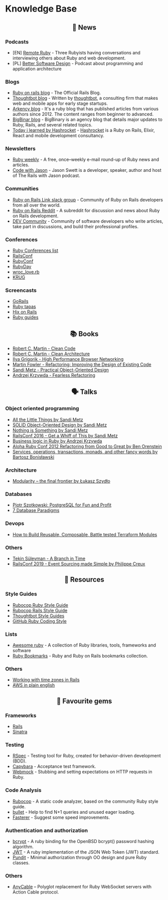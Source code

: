 # Knowledge Base

<span align="center">

## :newspaper: News 
</span>

### Podcasts 
* [EN] [Remote Ruby](https://remoteruby.transistor.fm) - Three Rubyists having conversations and interviewing others about Ruby and web development.
* [PL] [Better Software Design](https://bettersoftwaredesign.pl) - Podcast about programming and application architecture 

### Blogs
* [Ruby on rails blog](https://weblog.rubyonrails.org) - The Official Rails Blog.
* [Thoughtbot blog](https://thoughtbot.com/blog) - Written by [thoughtbot](https://thoughtbot.com), a consulting firm that makes web and mobile apps for early stage startups.
* [Arkency blog](https://blog.arkency.com) - It's a ruby blog that has published articles from various authors since 2012. The content ranges from beginner to advanced.
* [BigBinar blog](https://blog.bigbinary.com) - BigBinary is an agency blog that details major updates to Ruby, Rails, and several related topics.
* [Today i learned by Hashrocket](https://til.hashrocket.com/ruby) - [Hashrocket](https://hashrocket.com) is a Ruby on Rails, Elixir, React and mobile development consultancy.

### Newsletters
* [Ruby weekly](https://rubyweekly.com) - A free, once–weekly e-mail round-up of Ruby news and articles.
* [Code with Jason](https://www.codewithjason.co/) - Jason Swett is a developer, speaker, author and host of The Rails with Jason podcast.

### Communities
* [Ruby on Rails Link slack group](http://rubyonrails-link.slack.com) - Community of Ruby on Rails developers from all over the world.
* [Ruby on Rails Reddit](https://www.reddit.com/r/rails/) - A subreddit for discussion and news about Ruby on Rails development.
* [DEV Community](https://dev.to/t/ruby) - Community of software developers who write articles, take part in discussions, and build their professional profiles.

### Conferences
* [Ruby Conferences list](https://rubyconferences.org)
* [RailsConf](https://railsconf.com)
* [RubyConf](http://rubyconf.org)
* [RubyDay](http://rubyday.it)
* [wroc_love.rb](https://wrocloverb.com)
* [KRUG](https://krug.org.pl)

### Screencasts
* [GoRails](https://gorails.com/series)
* [Ruby tapas](https://www.rubytapas.com)
* [Hix on Rails](https://hixonrails.com/ruby-on-rails-tutorials/)
* [Ruby guides](https://www.rubyguides.com)

<span align="center">
  
## :books: Books
</span>

* [Robert C. Martin - Clean Code](https://www.amazon.com/Clean-Code-Handbook-Software-Craftsmanship/dp/0132350882)
* [Robert C. Martin - Clean Architecture](https://www.amazon.com/Clean-Architecture-Craftsmans-Software-Structure/dp/0134494164)
* [Ilya Grigorik - High Performance Browser Networking](https://s3-us-west-2.amazonaws.com/secure.notion-static.com/20681c18-6a9e-4dea-925b-f3196e502555/nse-3143984818795318668-110188.jpg)
* [Martin Fowler - Refactoring: Improving the Design of Existing Code](https://www.amazon.com/Refactoring-Improving-Design-Existing-Code/dp/0201485672)
* [Sandi Metz - Practical Object-Oriented Design](https://www.amazon.com/gp/product/B07F88LY9M)
* [Andrzej Krzywda - Fearless Refactoring](https://rails-refactoring.com)

<span align="center">
  
## :speaking_head: Talks
</span>

### Object oriented programming
* [All the Little Things by Sandi Metz](https://www.youtube.com/watch?v=8bZh5LMaSmE)
* [SOLID Object-Oriented Design by Sandi Metz](https://www.youtube.com/watch?v=v-2yFMzxqwU) 
* [Nothing is Something by Sandi Metz](https://www.youtube.com/watch?v=OMPfEXIlTVE)
* [RailsConf 2016 - Get a Whiff of This by Sandi Metz](https://www.youtube.com/watch?v=PJjHfa5yxlU)
* [Business logic in Ruby by Andrzej Krzywda](https://www.youtube.com/watch?v=bwUueshN6Rw)
* [Aloha Ruby Conf 2012 Refactoring from Good to Great by Ben Orenstein](https://www.youtube.com/watch?v=DC-pQPq0acs)
* [Services, operations, transactions, monads, and other fancy words by Bartosz Bonisławski](https://www.youtube.com/watch?v=NeHRtqqeiyc)

### Architecture
* [Modularity – the final frontier by Łukasz Szydło](https://www.youtube.com/watch?v=W2Z7fbCLSTw&t=8s)

### Databases
* [Piotr Szotkowski: PostgreSQL for Fun and Profit](https://www.youtube.com/watch?v=_xxNWyhqUZ4)
* [7 Database Paradigms](https://www.youtube.com/watch?v=W2Z7fbCLSTw)

### Devops
* [How to Build Reusable, Composable, Battle tested Terraform Modules](https://www.youtube.com/watch?v=LVgP63BkhKQ)

### Others
* [Tekin Süleyman - A Branch in Time](https://vimeo.com/280579162)
* [RailsConf 2019 - Event Sourcing made Simple by Philippe Creux](https://www.youtube.com/watch?v=ulF6lEFvrKo)

<span align="center">
  
## :file_folder: Resources
</span>

### Style Guides
* [Rubocop Ruby Style Guide](https://github.com/rubocop-hq/ruby-style-guide)
* [Rubocop Rails Style Guide](https://github.com/rubocop-hq/rails-style-guide)
* [Thoughtbot Style Guides](https://github.com/thoughtbot/guides)
* [GitHub Ruby Coding Style](https://github.com/github/rubocop-github/blob/master/STYLEGUIDE.md)

### Lists
* [Awesome ruby](https://github.com/markets/awesome-ruby) - A collection of Ruby libraries, tools, frameworks and software
* [Ruby Bookmarks](https://github.com/dreikanter/ruby-bookmarks) - Ruby and Ruby on Rails bookmarks collection.

### Others
* [Working with time zones in Rails](https://www.varvet.com/blog/working-with-time-zones-in-ruby-on-rails/)
* [AWS in plain english ](https://expeditedsecurity.com/aws-in-plain-english/)

<span align="center">
  
## :gem: Favourite gems
</span>

### Frameworks
* [Rails](https://github.com/rails/rails)
* [Sinatra](https://github.com/sinatra/sinatra)

### Testing
* [RSpec](https://github.com/rspec/rspec) - Testing tool for Ruby, created for behavior-driven development (BDD).
* [Capybara](https://github.com/teamcapybara/capybara) - Acceptance test framework.
* [Webmock](https://github.com/bblimke/webmock) - Stubbing and setting expectations on HTTP requests in Ruby.

### Code Analysis
* [Rubocop](https://github.com/rubocop-hq/rubocop) - A static code analyzer, based on the community Ruby style guide.
* [bullet](https://github.com/flyerhzm/bullet) - Help to find N+1 queries and unused eager loading.
* [Fasterer](https://github.com/DamirSvrtan/fasterer) - Suggest some speed improvements.

### Authentication and authorization
* [bcrypt](https://github.com/codahale/bcrypt-ruby) - A ruby binding for the OpenBSD bcrypt() password hashing algorithm.
* [JWT](https://github.com/jwt/ruby-jwt) - A ruby implementation of the JSON Web Token (JWT) standard.
* [Pundit](https://github.com/varvet/pundit) - Minimal authorization through OO design and pure Ruby classes.

### Others
* [AnyCable](https://github.com/anycable/anycable) – Polyglot replacement for Ruby WebSocket servers with Action Cable protocol.
